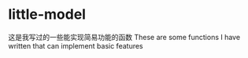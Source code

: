 # little-model
这是我写过的一些能实现简易功能的函数
These are some functions I have written that can implement basic features

